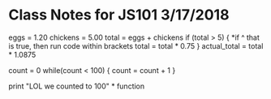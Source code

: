 # Class Notes for JS101 3/17/2018

eggs = 1.20
chickens = 5.00
total = eggs + chickens
if (total > 5) {
*if ^ that is true, then run code within brackets
    total = total * 0.75
}
actual_total = total * 1.0875

count = 0
while(count < 100) {
    count = count + 1
}

print "LOL we counted to 100" * function
